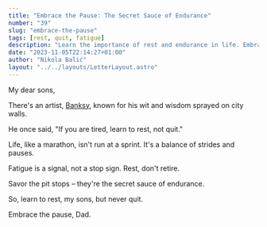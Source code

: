 ```yaml
---
title: "Embrace the Pause: The Secret Sauce of Endurance"
number: "39"
slug: "embrace-the-pause"
tags: [rest, quit, fatigue]
description: "Learn the importance of rest and endurance in life. Embrace the pause, but never quit. Words of wisdom from Banksy."
date: "2023-11-05T22:14:27+01:00"
author: "Nikola Balić"
layout: "../../layouts/LetterLayout.astro"
---
```

My dear sons,

There's an artist, [Banksy](https://en.wikipedia.org/wiki/Banksy), known for his wit and wisdom sprayed on city walls.

He once said, "If you are tired, learn to rest, not quit."

Life, like a marathon, isn't run at a sprint. It's a balance of strides and pauses. 

Fatigue is a signal, not a stop sign. Rest, don't retire. 

Savor the pit stops – they're the secret sauce of endurance. 

So, learn to rest, my sons, but never quit. 

Embrace the pause, 
Dad.